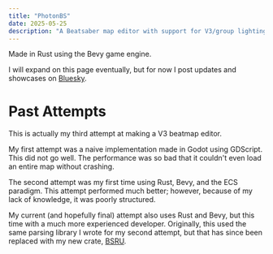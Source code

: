 ```yaml
---
title: "PhotonBS"
date: 2025-05-25
description: "A Beatsaber map editor with support for V3/group lighting."
---
```


Made in Rust using the Bevy game engine.

I will expand on this page eventually, but for now I post updates and showcases
on [Bluesky](https://bsky.app/profile/alephcubed.com).

# Past Attempts

This is actually my third attempt at making a V3 beatmap editor.

My first attempt was a naive implementation made in Godot using GDScript. This
did not go well. The performance was so bad that it couldn't even load an entire
map without crashing.

The second attempt was my first time using Rust, Bevy, and the ECS paradigm.
This attempt performed much better; however, because of my lack of knowledge, it
was poorly structured.

My current (and hopefully final) attempt also uses Rust and Bevy, but this time
with a much more experienced developer. Originally, this used the same parsing
library I wrote for my second attempt, but that has since been replaced with my
new crate, [BSRU](https://github.com/AlephCubed/BSRU).
